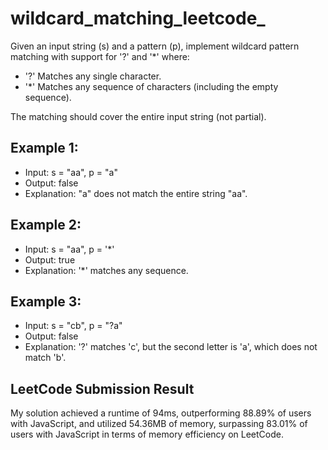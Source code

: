 # wildcard_matching_leetcode_
Given an input string (s) and a pattern (p), implement wildcard pattern matching with support for '?' and '*' where: 
- '?' Matches any single character. 
- '*' Matches any sequence of characters (including the empty sequence). 

The matching should cover the entire input string (not partial).


## Example 1:

- Input: s = "aa", p = "a"
- Output: false
- Explanation: "a" does not match the entire string "aa".

## Example 2:

- Input: s = "aa", p = '*' 
- Output: true
- Explanation: '*' matches any sequence.

## Example 3:

- Input: s = "cb", p = "?a"
- Output: false
- Explanation: '?' matches 'c', but the second letter is 'a', which does not match 'b'.

## LeetCode Submission Result

My solution achieved a runtime of 94ms, outperforming 88.89% of users with JavaScript, and utilized 54.36MB of memory, surpassing 83.01% of users with JavaScript in terms of memory efficiency on LeetCode.